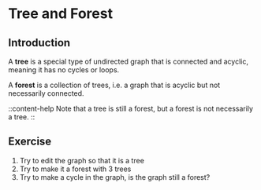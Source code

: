 # Tree and Forest

## Introduction

A **tree** is a special type of undirected graph that is connected and acyclic, meaning it has no cycles or loops.

A **forest** is a collection of trees, i.e. a graph that is acyclic but not necessarily connected.

::content-help
Note that a tree is still a forest, but a forest is not necessarily a tree.
::

## Exercise

1. Try to edit the graph so that it is a tree
2. Try to make it a forest with 3 trees
3. Try to make a cycle in the graph, is the graph still a forest?